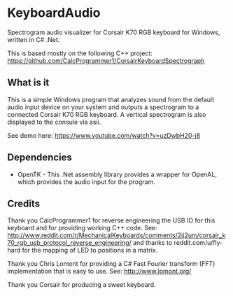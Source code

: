 KeyboardAudio
=============

Spectrogram audio visualizer for Corsair K70 RGB keyboard for Windows, written in C# .Net.

This is based mostly on the following C++ project:
https://github.com/CalcProgrammer1/CorsairKeyboardSpectrograph

What is it
----------
This is a simple Windows program that analyzes sound from the default audio input device on your system and outputs a spectrogram to a connected Corsair K70 RGB keyboard. A vertical spectrogram is also displayed to the consule via asii.

See demo here: https://www.youtube.com/watch?v=uzDwbH20-j8

Dependencies
------------
- OpenTK - This .Net assembly library provides a wrapper for OpenAL, which provides the audio input for the program.

Credits
-------
Thank you CalcProgrammer1 for reverse engineering the USB IO for this keyboard and for providing working C++ code. See: http://www.reddit.com/r/MechanicalKeyboards/comments/2ij2um/corsair_k70_rgb_usb_protocol_reverse_engineering/ and thanks to reddit.com/u/fly-hard for the mapping of LED to positions in a matrix.

Thank you Chris Lomont for providing a C# Fast Fourier transform (FFT) implementation that is easy to use. See: http://www.lomont.org/

Thank you Corsair for producing a sweet keyboard.
